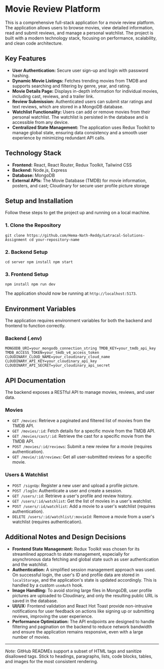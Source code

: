 <h1>Movie Review Platform</h1> <p>This is a comprehensive full-stack application for a movie review platform. The application allows users to browse movies, view detailed information, read and submit reviews, and manage a personal watchlist. The project is built with a modern technology stack, focusing on performance, scalability, and clean code architecture.</p> <h2>Key Features</h2> <ul> <li><strong>User Authentication:</strong> Secure user sign-up and login with password hashing.</li> <li><strong>Dynamic Movie Listings:</strong> Fetches trending movies from TMDB and supports searching and filtering by genre, year, and rating.</li> <li><strong>Movie Details Page:</strong> Displays in-depth information for individual movies, including cast, reviews, and a trailer link.</li> <li><strong>Review Submission:</strong> Authenticated users can submit star ratings and text reviews, which are stored in a MongoDB database.</li> <li><strong>Watchlist Functionality:</strong> Users can add or remove movies from their personal watchlist. The watchlist is persisted in the database and is accessible from any device.</li> <li><strong>Centralized State Management:</strong> The application uses Redux Toolkit to manage global state, ensuring data consistency and a smooth user experience by minimizing redundant API calls.</li> </ul> <h2>Technology Stack</h2> <ul> <li><strong>Frontend:</strong> React, React Router, Redux Toolkit, Tailwind CSS</li> <li><strong>Backend:</strong> Node.js, Express</li> <li><strong>Database:</strong> MongoDB</li> <li><strong>External APIs:</strong> The Movie Database (TMDB) for movie information, posters, and cast; Cloudinary for secure user profile picture storage</li> </ul> <h2>Setup and Installation</h2> <p>Follow these steps to get the project up and running on a local machine.</p> <h3>1. Clone the Repository</h3> <pre><code>git clone https://github.com/Hema-Nath-Reddy/Latracal-Solutions-Assignment cd your-repository-name </code></pre> <h3>2. Backend Setup</h3> <pre><code>cd server npm install npm start </code></pre> <h3>3. Frontend Setup</h3> <pre><code>npm install npm run dev </code></pre> <p>The application should now be running at <code>http://localhost:5173</code>.</p> <h2>Environment Variables</h2> <p>The application requires environment variables for both the backend and frontend to function correctly.</p> <h3>Backend (.env)</h3> <pre><code>MONGODB_URI=your_mongodb_connection_string TMDB_KEY=your_tmdb_api_key TMDB_ACCESS_TOKEN=your_tmdb_v4_access_token CLOUDINARY_CLOUD_NAME=your_cloudinary_cloud_name CLOUDINARY_API_KEY=your_cloudinary_api_key CLOUDINARY_API_SECRET=your_cloudinary_api_secret </code></pre> <h2>API Documentation</h2> <p>The backend exposes a RESTful API to manage movies, reviews, and user data.</p> <h3>Movies</h3> <ul> <li><code>GET /movies</code>: Retrieve a paginated and filtered list of movies from the TMDB API.</li> <li><code>GET /movies/:id</code>: Fetch details for a specific movie from the TMDB API.</li> <li><code>GET /movies/cast/:id</code>: Retrieve the cast for a specific movie from the TMDB API.</li> <li><code>POST /movies/:id/reviews</code>: Submit a new review for a movie (requires authentication).</li> <li><code>GET /movie/:id/reviews</code>: Get all user-submitted reviews for a specific movie.</li> </ul> <h3>Users &amp; Watchlist</h3> <ul> <li><code>POST /signUp</code>: Register a new user and upload a profile picture.</li> <li><code>POST /logIn</code>: Authenticate a user and create a session.</li> <li><code>GET /users/:id</code>: Retrieve a user's profile and review history.</li> <li><code>GET /users/:id/watchlist</code>: Get the list of movies in a user's watchlist.</li> <li><code>POST /users/:id/watchlist</code>: Add a movie to a user's watchlist (requires authentication).</li> <li><code>DELETE /users/:id/watchlist/:movieId</code>: Remove a movie from a user's watchlist (requires authentication).</li> </ul> <h2>Additional Notes and Design Decisions</h2> <ul> <li><strong>Frontend State Management:</strong> Redux Toolkit was chosen for its streamlined approach to state management, especially for asynchronous data fetching and global state such as user authentication and the watchlist.</li> <li><strong>Authentication:</strong> A simplified session management approach was used. On successful login, the user's ID and profile data are stored in <code>localStorage</code>, and the application's state is updated accordingly. This is handled by a custom <code>useAuth</code> hook.</li> <li><strong>Image Handling:</strong> To avoid storing large files in MongoDB, user profile pictures are uploaded to Cloudinary, and only the resulting public URL is saved in the database.</li> <li><strong>UI/UX:</strong> Frontend validation and React Hot Toast provide non-intrusive notifications for user feedback on actions like signing up or submitting reviews, improving the user experience.</li> <li><strong>Performance Optimization:</strong> The API endpoints are designed to handle filtering and pagination on the backend to reduce network bandwidth and ensure the application remains responsive, even with a large number of movies.</li> </ul> <hr> <p><em>Note:</em> GitHub READMEs support a subset of HTML tags and sanitize disallowed tags. Stick to headings, paragraphs, lists, code blocks, tables, and images for the most consistent rendering.</p>
